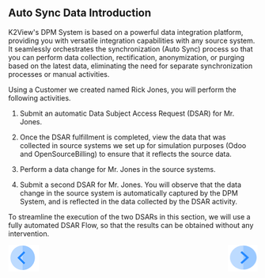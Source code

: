 ## Auto Sync Data Introduction

K2View's DPM System is based on a powerful data integration platform, providing you with versatile integration capabilities with any source system. It seamlessly orchestrates the synchronization (Auto Sync) process so that you can perform data collection, rectification, anonymization, or purging based on the latest data, eliminating the need for separate synchronization processes or manual activities.

Using a Customer we created named Rick Jones, you will perform the following activities.

1. Submit an automatic Data Subject Access Request (DSAR) for Mr. Jones.

2. Once the DSAR fulfillment is completed, view the data that was collected in source systems we set up for simulation purposes (Odoo and OpenSourceBilling) to ensure that it reflects the source data.

3. Perform a data change for Mr. Jones in the source systems.

4. Submit a second DSAR for Mr. Jones. You will observe that the data change in the source system is automatically captured by the DPM System, and is reflected in the data collected by the DSAR activity.

To streamline the execution of the two DSARs in this section, we will use a fully automated DSAR Flow, so that the results can be obtained without any intervention.



[![Previous](/articles/demo_project/DPM_Demo_Project/images/Previous.png)]( /articles/demo_project/DPM_Demo_Project/03_Auto_Sync/01_Auto_Sync_Data_Main.md)[<img align="right" width="60" height="54" src="/articles/demo_project/DPM_Demo_Project/images/Next.png">](/articles/demo_project/DPM_Demo_Project/03_Auto_Sync/03_01_Auto_Sync_Data_Tutorial.md)
